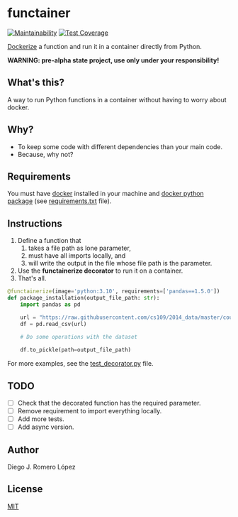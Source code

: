 # functainer

[![Maintainability](https://api.codeclimate.com/v1/badges/aba99dc71aec83ee8787/maintainability)](https://codeclimate.com/github/diegojromerolopez/functainer/maintainability)
[![Test Coverage](https://api.codeclimate.com/v1/badges/aba99dc71aec83ee8787/test_coverage)](https://codeclimate.com/github/diegojromerolopez/functainer/test_coverage)

[Dockerize](https://www.docker.com/) a function and run it in a container directly from Python.

**WARNING: pre-alpha state project, use only under your responsibility!**

## What's this?
A way to run Python functions in a container without having to worry about docker.

## Why?
- To keep some code with different dependencies than your main code.
- Because, why not?

## Requirements
You must have [docker](https://www.docker.com/) installed in your machine and 
[docker python package](https://pypi.org/project/docker/)
(see [requirements.txt](requirements.txt) file).

## Instructions
1. Define a function that
   1. takes a file path as lone parameter,
   2. must have all imports locally, and
   3. will write the output in the file whose file path is the parameter.
2. Use the **functainerize decorator** to run it on a container.
3. That's all.

```python
@functainerize(image='python:3.10', requirements=['pandas==1.5.0'])
def package_installation(output_file_path: str):
    import pandas as pd

    url = "https://raw.githubusercontent.com/cs109/2014_data/master/countries.csv"
    df = pd.read_csv(url)
    
    # Do some operations with the dataset

    df.to_pickle(path=output_file_path)
```

For more examples, see the [test_decorator.py](functainer/tests/test_decorator.py) file.

## TODO
- [ ] Check that the decorated function has the required parameter.
- [ ] Remove requirement to import everything locally.
- [ ] Add more tests.
- [ ] Add async version.

## Author
Diego J. Romero López

## License
[MIT](LICENSE)
